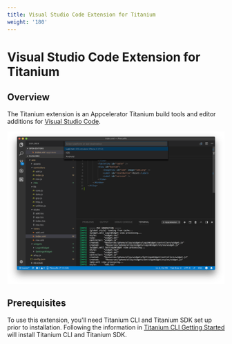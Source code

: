 ```yaml
---
title: Visual Studio Code Extension for Titanium
weight: '180'
---
```


# Visual Studio Code Extension for Titanium

## Overview

The Titanium extension is an Appcelerator Titanium build tools and editor additions for [Visual Studio Code](https://code.visualstudio.com/).

![37837371-f0fc7bd6-2eac-11e8-822d-049cce038d15](./37837371-f0fc7bd6-2eac-11e8-822d-049cce038d15.png)

## Prerequisites

To use this extension, you'll need Titanium CLI and Titanium SDK set up prior to installation. Following the information in [Titanium CLI Getting Started](/guide/Titanium_SDK/Titanium_SDK_Guide/Titanium_Command-Line_Interface_Reference/) will install Titanium CLI and Titanium SDK.
